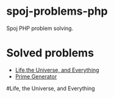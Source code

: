 # spoj-problems-php
Spoj PHP problem solving.

# Solved problems
 * [Life,the Universe, and Everything](./1.%20Life,%20the%20Universe,%20and%20Everything/README.md)
 * [Prime Generator](./2.%20Prime%20Generator/Readme.md)
 
#Life, the Universe, and Everything
